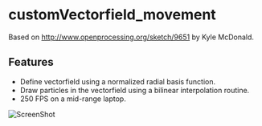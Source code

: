 customVectorfield_movement
==========================
Based on http://www.openprocessing.org/sketch/9651 by Kyle McDonald.

Features
----

* Define vectorfield using a normalized radial basis function. 
* Draw particles in the vectorfield using a bilinear interpolation routine.
* 250 FPS on a mid-range laptop.

![ScreenShot](https://raw.github.com/tomana/customVectorfield_movement/master/screenshot.png)
